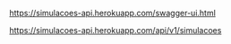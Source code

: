 


https://simulacoes-api.herokuapp.com/swagger-ui.html


https://simulacoes-api.herokuapp.com/api/v1/simulacoes